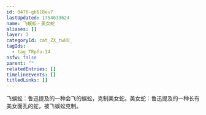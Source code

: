```yaml
---
id: 0476-gb618eu7
lastUpdated: 1754633624
name: 飞蜈蚣・美女蛇
aliases: []
layer: 3
categoryId: cat_ZX_twUO_
tagIds:
  - tag_TRpfu-I4
nsfw: false
parent: ""
relatedEntries: []
timelineEvents: []
titledLinks: []
---
```


飞蜈蚣：鲁迅提及的一种会飞的蜈蚣，克制美女蛇。美女蛇：鲁迅提及的一种长有美女面孔的蛇，被飞蜈蚣克制。